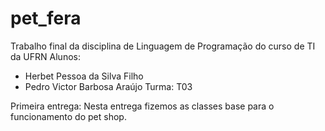 # pet_fera
Trabalho final da disciplina de Linguagem de Programação do curso de TI da UFRN
Alunos:
   * Herbet Pessoa da Silva Filho
   * Pedro Victor Barbosa Araújo
Turma: T03

Primeira entrega:
  Nesta entrega fizemos as classes base para o funcionamento do pet shop.
